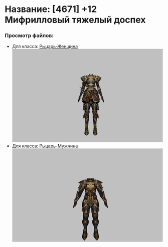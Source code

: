 # Название: [4671] +12 Мифрилловый тяжелый доспех

### Просмотр файлов:
- Для класса: [Рыцарь-Женщина](Рыцарь-Женщина)
![p010021.png](Рыцарь-Женщина/p010021.png)
- Для класса: [Рыцарь-Мужчина](Рыцарь-Мужчина)
![p000021.png](Рыцарь-Мужчина/p000021.png)
